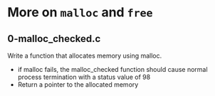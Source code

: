 # More on `malloc` and `free`

## 0-malloc_checked.c
Write a function that allocates memory using malloc.
- if malloc fails, the malloc_checked function should cause normal process termination with a status value of 98
- Return a pointer to the allocated memory
